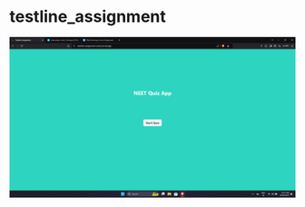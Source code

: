 # testline_assignment
 <img src="https://github.com/JIYA1MU/testline_assignment/blob/main/screenshots/1.png" />
